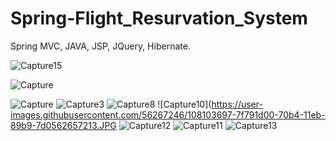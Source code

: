 # Spring-Flight_Resurvation_System
Spring MVC, JAVA, JSP, JQuery, Hibernate.


![Capture15](https://user-images.githubusercontent.com/56267246/108102578-e8f82c00-70b2-11eb-814d-0585bc1364a2.JPG)

![Capture](https://user-images.githubusercontent.com/56267246/108103321-fb269a00-70b3-11eb-8fea-72fbb5f4532b.JPG)

![Capture](https://user-images.githubusercontent.com/56267246/108103321-fb269a00-70b3-11eb-8fea-72fbb5f4532b.JPG)
![Capture3](https://user-images.githubusercontent.com/56267246/108103474-30cb8300-70b4-11eb-8706-72ae1e1a3e10.JPG)
![Capture8](https://user-images.githubusercontent.com/56267246/108103653-70926a80-70b4-11eb-82d6-6c9e3f18ac04.JPG)
![Capture10](https://user-images.githubusercontent.com/56267246/108103697-7f791d00-70b4-11eb-89b9-7d0562657213.JPG
![Capture12](https://user-images.githubusercontent.com/56267246/108103777-9cadeb80-70b4-11eb-83b1-67bd9a5af52f.JPG)
![Capture11](https://user-images.githubusercontent.com/56267246/108103727-899b1b80-70b4-11eb-922e-d28ef4adacac.JPG)
![Capture13](https://user-images.githubusercontent.com/56267246/108103798-a2a3cc80-70b4-11eb-9943-8a96381ee08a.JPG)
